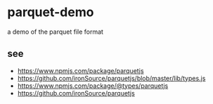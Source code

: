 # parquet-demo

a demo of the parquet file format

## see

* https://www.npmjs.com/package/parquetjs
* https://github.com/ironSource/parquetjs/blob/master/lib/types.js
* https://www.npmjs.com/package/@types/parquetjs
* https://github.com/ironSource/parquetjs
